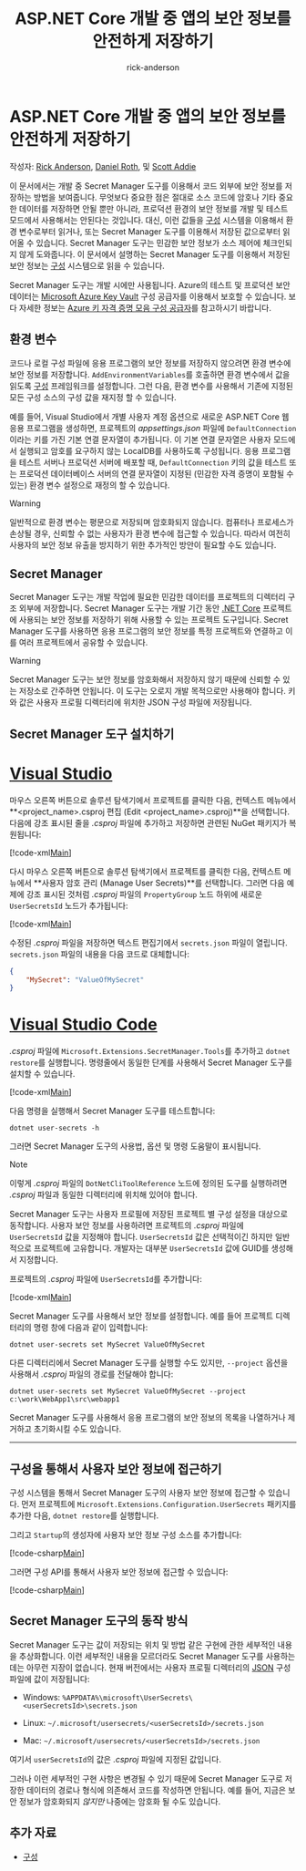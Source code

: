 ﻿---
title: "ASP.NET Core 개발 중 앱의 보안 정보를 안전하게 저장하기"
author: rick-anderson
description: "개발 중 보안 정보를 안전하게 저장하는 방법을 보여줍니다."
ms.author: riande
manager: wpickett
ms.date: 09/15/2017
ms.topic: article
ms.technology: aspnet
ms.prod: asp.net-core
uid: security/app-secrets
ms.openlocfilehash: e2c11b768098b3d92ef702e0daad746963dc3856
ms.sourcegitcommit: 3e303620a125325bb9abd4b2d315c106fb8c47fd
ms.translationtype: MT
ms.contentlocale: ko-KR
ms.lasthandoff: 01/19/2018
---
# <a name="safe-storage-of-app-secrets-during-development-in-aspnet-core"></a>ASP.NET Core 개발 중 앱의 보안 정보를 안전하게 저장하기

작성자: [Rick Anderson](https://twitter.com/RickAndMSFT), [Daniel Roth](https://github.com/danroth27), 및 [Scott Addie](https://scottaddie.com) 

이 문서에서는 개발 중 Secret Manager 도구를 이용해서 코드 외부에 보안 정보를 저장하는 방법을 보여줍니다. 무엇보다 중요한 점은 절대로 소스 코드에 암호나 기타 중요한 데이터를 저장하면 안될 뿐만 아니라, 프로덕션 환경의 보안 정보를 개발 및 테스트 모드에서 사용해서는 안된다는 것입니다. 대신, 이런 값들을 [구성](xref:fundamentals/configuration/index) 시스템을 이용해서 환경 변수로부터 읽거나, 또는 Secret Manager 도구를 이용해서 저장된 값으로부터 읽어올 수 있습니다. Secret Manager 도구는 민감한 보안 정보가 소스 제어에 체크인되지 않게 도와줍니다. 이 문서에서 설명하는 Secret Manager 도구를 이용해서 저장된 보안 정보는 [구성](xref:fundamentals/configuration/index) 시스템으로 읽을 수 있습니다.

Secret Manager 도구는 개발 시에만 사용됩니다. Azure의 테스트 및 프로덕션 보안 데이터는 [Microsoft Azure Key Vault](https://azure.microsoft.com/services/key-vault/) 구성 공급자를 이용해서 보호할 수 있습니다. 보다 자세한 정보는 [Azure 키 자격 증명 모음 구성 공급자](https://docs.microsoft.com/aspnet/core/security/key-vault-configuration)를 참고하시기 바랍니다.

## <a name="environment-variables"></a>환경 변수

코드나 로컬 구성 파일에 응용 프로그램의 보안 정보를 저장하지 않으려면 환경 변수에 보안 정보를 저장합니다. `AddEnvironmentVariables`를 호출하면 환경 변수에서 값을 읽도록 [구성](xref:fundamentals/configuration/index) 프레임워크를 설정합니다. 그런 다음, 환경 변수를 사용해서 기존에 지정된 모든 구성 소스의 구성 값을 재지정 할 수 있습니다.

예를 들어, Visual Studio에서 개별 사용자 계정 옵션으로 새로운 ASP.NET Core 웹 응용 프로그램을 생성하면, 프로젝트의 *appsettings.json* 파일에 `DefaultConnection`이라는 키를 가진 기본 연결 문자열이 추가됩니다. 이 기본 연결 문자열은 사용자 모드에서 실행되고 암호를 요구하지 않는 LocalDB를 사용하도록 구성됩니다. 응용 프로그램을 테스트 서버나 프로덕션 서버에 배포할 때, `DefaultConnection` 키의 값을 테스트 또는 프로덕션 데이터베이스 서버의 연결 문자열이 지정된 (민감한 자격 증명이 포함될 수 있는) 환경 변수 설정으로 재정의 할 수 있습니다.

>[!WARNING]
> 일반적으로 환경 변수는 평문으로 저장되며 암호화되지 않습니다. 컴퓨터나 프로세스가 손상될 경우, 신뢰할 수 없는 사용자가 환경 변수에 접근할 수 있습니다. 따라서 여전히 사용자의 보안 정보 유출을 방지하기 위한 추가적인 방안이 필요할 수도 있습니다.

## <a name="secret-manager"></a>Secret Manager

Secret Manager 도구는 개발 작업에 필요한 민감한 데이터를 프로젝트의 디렉터리 구조 외부에 저장합니다. Secret Manager 도구는 개발 기간 동안 [.NET Core](https://www.microsoft.com/net/core) 프로젝트에 사용되는 보안 정보를 저장하기 위해 사용할 수 있는 프로젝트 도구입니다. Secret Manager 도구를 사용하면 응용 프로그램의 보안 정보를 특정 프로젝트와 연결하고 이를 여러 프로젝트에서 공유할 수 있습니다.

>[!WARNING]
> Secret Manager 도구는 보안 정보를 암호화해서 저장하지 않기 때문에 신뢰할 수 있는 저장소로 간주하면 안됩니다. 이 도구는 오로지 개발 목적으로만 사용해야 합니다. 키와 값은 사용자 프로필 디렉터리에 위치한 JSON 구성 파일에 저장됩니다.

## <a name="installing-the-secret-manager-tool"></a>Secret Manager 도구 설치하기

# <a name="visual-studiotabvisual-studio"></a>[Visual Studio](#tab/visual-studio)

마우스 오른쪽 버튼으로 솔루션 탐색기에서 프로젝트를 클릭한 다음, 컨텍스트 메뉴에서 **\<project_name\>.csproj 편집 (Edit \<project_name\>.csproj)**을 선택합니다. 다음에 강조 표시된 줄을 *.csproj* 파일에 추가하고 저장하면 관련된 NuGet 패키지가 복원됩니다:

[!code-xml[Main](app-secrets/sample/UserSecrets/UserSecrets-before.csproj?highlight=10)]

다시 마우스 오른쪽 버튼으로 솔루션 탐색기에서 프로젝트를 클릭한 다음, 컨텍스트 메뉴에서 **사용자 암호 관리 (Manage User Secrets)**를 선택합니다. 그러면 다음 예제에 강조 표시된 것처럼 *.csproj* 파일의 `PropertyGroup` 노드 하위에 새로운 `UserSecretsId` 노드가 추가됩니다:

[!code-xml[Main](app-secrets/sample/UserSecrets/UserSecrets-after.csproj?highlight=4)]

수정된 *.csproj* 파일을 저장하면 텍스트 편집기에서 `secrets.json` 파일이 열립니다. `secrets.json` 파일의 내용을 다음 코드로 대체합니다:

```json
{
    "MySecret": "ValueOfMySecret"
}
```

# <a name="visual-studio-codetabvisual-studio-code"></a>[Visual Studio Code](#tab/visual-studio-code)

*.csproj* 파일에 `Microsoft.Extensions.SecretManager.Tools`를 추가하고 `dotnet restore`를 실행합니다. 명령줄에서 동일한 단계를 사용해서 Secret Manager 도구를 설치할 수 있습니다.

[!code-xml[Main](app-secrets/sample/UserSecrets/UserSecrets-before.csproj?highlight=10)]

다음 명령을 실행해서 Secret Manager 도구를 테스트합니다:

```console
dotnet user-secrets -h
```

그러면 Secret Manager 도구의 사용법, 옵션 및 명령 도움말이 표시됩니다.

> [!NOTE]
> 이렇게 *.csproj* 파일의 `DotNetCliToolReference` 노드에 정의된 도구를 실행하려면 *.csproj* 파일과 동일한 디렉터리에 위치해 있어야 합니다.

Secret Manager 도구는 사용자 프로필에 저장된 프로젝트 별 구성 설정을 대상으로 동작합니다. 사용자 보안 정보를 사용하려면 프로젝트의 *.csproj* 파일에 `UserSecretsId` 값을 지정해야 합니다. `UserSecretsId` 값은 선택적이긴 하지만 일반적으로 프로젝트에 고유합니다. 개발자는 대부분 `UserSecretsId` 값에 GUID를 생성해서 지정합니다.

프로젝트의 *.csproj* 파일에 `UserSecretsId`를 추가합니다:

[!code-xml[Main](app-secrets/sample/UserSecrets/UserSecrets-after.csproj?highlight=4)]

Secret Manager 도구를 사용해서 보안 정보를 설정합니다. 예를 들어 프로젝트 디렉터리의 명령 창에 다음과 같이 입력합니다:

```console
dotnet user-secrets set MySecret ValueOfMySecret
```

다른 디렉터리에서 Secret Manager 도구를 실행할 수도 있지만, `--project` 옵션을 사용해서 *.csproj* 파일의 경로를 전달해야 합니다:
 
```console
dotnet user-secrets set MySecret ValueOfMySecret --project c:\work\WebApp1\src\webapp1
```

Secret Manager 도구를 사용해서 응용 프로그램의 보안 정보의 목록을 나열하거나 제거하고 초기화시킬 수도 있습니다.

-----

## <a name="accessing-user-secrets-via-configuration"></a>구성을 통해서 사용자 보안 정보에 접근하기

구성 시스템을 통해서 Secret Manager 도구의 사용자 보안 정보에 접근할 수 있습니다. 먼저 프로젝트에 `Microsoft.Extensions.Configuration.UserSecrets` 패키지를 추가한 다음, `dotnet restore`를 실행합니다.

그리고 `Startup`의 생성자에 사용자 보안 정보 구성 소스를 추가합니다:

[!code-csharp[Main](app-secrets/sample/UserSecrets/Startup.cs?highlight=16-19)]

그러면 구성 API를 통해서 사용자 보안 정보에 접근할 수 있습니다:

[!code-csharp[Main](app-secrets/sample/UserSecrets/Startup.cs?highlight=26-29)]

## <a name="how-the-secret-manager-tool-works"></a>Secret Manager 도구의 동작 방식

Secret Manager 도구는 값이 저장되는 위치 및 방법 같은 구현에 관한 세부적인 내용을 추상화합니다. 이런 세부적인 내용을 모르더라도 Secret Manager 도구를 사용하는데는 아무런 지장이 없습니다. 현재 버전에서는 사용자 프로필 디렉터리의 [JSON](http://json.org/) 구성 파일에 값이 저장됩니다:

* Windows: `%APPDATA%\microsoft\UserSecrets\<userSecretsId>\secrets.json`

* Linux: `~/.microsoft/usersecrets/<userSecretsId>/secrets.json`

* Mac: `~/.microsoft/usersecrets/<userSecretsId>/secrets.json`

여기서 `userSecretsId`의 값은 *.csproj* 파일에 지정된 값입니다.

그러나 이런 세부적인 구현 사항은 변경될 수 있기 때문에 Secret Manager 도구로 저장한 데이터의 경로나 형식에 의존해서 코드를 작성하면 안됩니다. 예를 들어, 지금은 보안 정보가 암호화되지 *않지만* 나중에는 암호화 될 수도 있습니다.

## <a name="additional-resources"></a>추가 자료

* [구성](xref:fundamentals/configuration/index)
